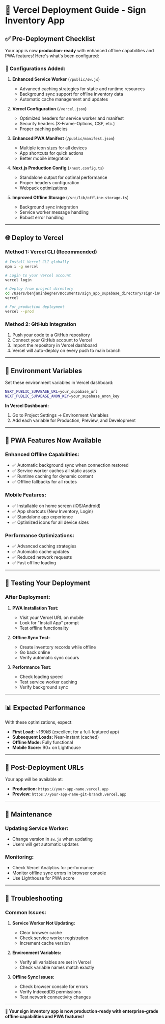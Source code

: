 # 🚀 Vercel Deployment Guide - Sign Inventory App

## ✅ Pre-Deployment Checklist

Your app is now **production-ready** with enhanced offline capabilities and PWA features! Here's what's been configured:

### 🔧 **Configurations Added:**

1. **Enhanced Service Worker** (`/public/sw.js`)
   - Advanced caching strategies for static and runtime resources
   - Background sync support for offline inventory data
   - Automatic cache management and updates

2. **Vercel Configuration** (`/vercel.json`)
   - Optimized headers for service worker and manifest
   - Security headers (X-Frame-Options, CSP, etc.)
   - Proper caching policies

3. **Enhanced PWA Manifest** (`/public/manifest.json`)
   - Multiple icon sizes for all devices
   - App shortcuts for quick actions
   - Better mobile integration

4. **Next.js Production Config** (`/next.config.ts`)
   - Standalone output for optimal performance
   - Proper headers configuration
   - Webpack optimizations

5. **Improved Offline Storage** (`/src/lib/offline-storage.ts`)
   - Background sync integration
   - Service worker message handling
   - Robust error handling

---

## 🌐 **Deploy to Vercel**

### **Method 1: Vercel CLI (Recommended)**

```bash
# Install Vercel CLI globally
npm i -g vercel

# Login to your Vercel account
vercel login

# Deploy from project directory
cd /Users/benjaminbegner/Documents/sign_app_supabase_directory/sign-inventory
vercel

# For production deployment
vercel --prod
```

### **Method 2: GitHub Integration**

1. Push your code to a GitHub repository
2. Connect your GitHub account to Vercel
3. Import the repository in Vercel dashboard
4. Vercel will auto-deploy on every push to main branch

---

## 🔐 **Environment Variables**

Set these environment variables in Vercel dashboard:

```bash
NEXT_PUBLIC_SUPABASE_URL=your_supabase_url
NEXT_PUBLIC_SUPABASE_ANON_KEY=your_supabase_anon_key
```

**In Vercel Dashboard:**
1. Go to Project Settings → Environment Variables
2. Add each variable for Production, Preview, and Development

---

## 📱 **PWA Features Now Available**

### **Enhanced Offline Capabilities:**
- ✅ Automatic background sync when connection restored
- ✅ Service worker caches all static assets
- ✅ Runtime caching for dynamic content
- ✅ Offline fallbacks for all routes

### **Mobile Features:**
- ✅ Installable on home screen (iOS/Android)
- ✅ App shortcuts (New Inventory, Login)
- ✅ Standalone app experience
- ✅ Optimized icons for all device sizes

### **Performance Optimizations:**
- ✅ Advanced caching strategies
- ✅ Automatic cache updates
- ✅ Reduced network requests
- ✅ Fast offline loading

---

## 🧪 **Testing Your Deployment**

### **After Deployment:**

1. **PWA Installation Test:**
   - Visit your Vercel URL on mobile
   - Look for "Install App" prompt
   - Test offline functionality

2. **Offline Sync Test:**
   - Create inventory records while offline
   - Go back online
   - Verify automatic sync occurs

3. **Performance Test:**
   - Check loading speed
   - Test service worker caching
   - Verify background sync

---

## 📊 **Expected Performance**

With these optimizations, expect:
- **First Load:** ~169kB (excellent for a full-featured app)
- **Subsequent Loads:** Near-instant (cached)
- **Offline Mode:** Fully functional
- **Mobile Score:** 90+ on Lighthouse

---

## 🔗 **Post-Deployment URLs**

Your app will be available at:
- **Production:** `https://your-app-name.vercel.app`
- **Preview:** `https://your-app-name-git-branch.vercel.app`

---

## 🔧 **Maintenance**

### **Updating Service Worker:**
- Change version in `sw.js` when updating
- Users will get automatic updates

### **Monitoring:**
- Check Vercel Analytics for performance
- Monitor offline sync errors in browser console
- Use Lighthouse for PWA score

---

## 🚨 **Troubleshooting**

### **Common Issues:**

1. **Service Worker Not Updating:**
   - Clear browser cache
   - Check service worker registration
   - Increment cache version

2. **Environment Variables:**
   - Verify all variables are set in Vercel
   - Check variable names match exactly

3. **Offline Sync Issues:**
   - Check browser console for errors
   - Verify IndexedDB permissions
   - Test network connectivity changes

---

**🎉 Your sign inventory app is now production-ready with enterprise-grade offline capabilities and PWA features!**